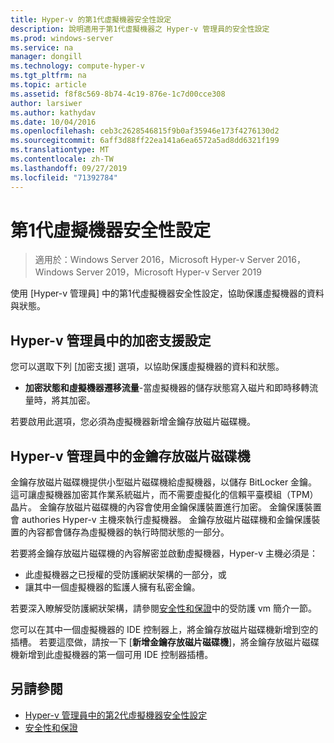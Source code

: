 ```yaml
---
title: Hyper-v 的第1代虛擬機器安全性設定
description: 說明適用于第1代虛擬機器之 Hyper-v 管理員的安全性設定
ms.prod: windows-server
ms.service: na
manager: dongill
ms.technology: compute-hyper-v
ms.tgt_pltfrm: na
ms.topic: article
ms.assetid: f8f8c569-8b74-4c19-876e-1c7d00cce308
author: larsiwer
ms.author: kathydav
ms.date: 10/04/2016
ms.openlocfilehash: ceb3c2628546815f9b0af35946e173f4276130d2
ms.sourcegitcommit: 6aff3d88ff22ea141a6ea6572a5ad8dd6321f199
ms.translationtype: MT
ms.contentlocale: zh-TW
ms.lasthandoff: 09/27/2019
ms.locfileid: "71392784"
---
```

# <a name="generation-1-virtual-machine-security-settings"></a>第1代虛擬機器安全性設定

>適用於：Windows Server 2016，Microsoft Hyper-v Server 2016，Windows Server 2019，Microsoft Hyper-v Server 2019

使用 [Hyper-v 管理員] 中的第1代虛擬機器安全性設定，協助保護虛擬機器的資料與狀態。

## <a name="encryption-support-settings-in-hyper-v-manager"></a>Hyper-v 管理員中的加密支援設定

您可以選取下列 [加密支援] 選項，以協助保護虛擬機器的資料和狀態。

- **加密狀態和虛擬機器遷移流量**-當虛擬機器的儲存狀態寫入磁片和即時移轉流量時，將其加密。

若要啟用此選項，您必須為虛擬機器新增金鑰存放磁片磁碟機。

## <a name="key-storage-drive-in-hyper-v-manager"></a>Hyper-v 管理員中的金鑰存放磁片磁碟機

金鑰存放磁片磁碟機提供小型磁片磁碟機給虛擬機器，以儲存 BitLocker 金鑰。 這可讓虛擬機器加密其作業系統磁片，而不需要虛擬化的信賴平臺模組（TPM）晶片。 金鑰存放磁片磁碟機的內容會使用金鑰保護裝置進行加密。 金鑰保護裝置會 authories Hyper-v 主機來執行虛擬機器。 金鑰存放磁片磁碟機和金鑰保護裝置的內容都會儲存為虛擬機器的執行時間狀態的一部分。

若要將金鑰存放磁片磁碟機的內容解密並啟動虛擬機器，Hyper-v 主機必須是：

- 此虛擬機器之已授權的受防護網狀架構的一部分，或
- 讓其中一個虛擬機器的監護人擁有私密金鑰。

若要深入瞭解受防護網狀架構，請參閱[安全性和保證](../../../security/Security-and-Assurance.md)中的受防護 vm 簡介一節。

您可以在其中一個虛擬機器的 IDE 控制器上，將金鑰存放磁片磁碟機新增到空的插槽。 若要這麼做，請按一下 [**新增金鑰存放磁片磁碟機**]，將金鑰存放磁片磁碟機新增到此虛擬機器的第一個可用 IDE 控制器插槽。

## <a name="see-also"></a>另請參閱

- [Hyper-v 管理員中的第2代虛擬機器安全性設定](Generation-2-virtual-machine-security-settings-for-hyper-v.md)
- [安全性和保證](../../../security/Security-and-Assurance.md)